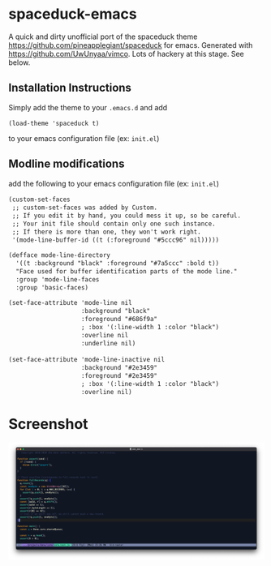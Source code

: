 # spaceduck-emacs
A quick and dirty unofficial port of the spaceduck theme <https://github.com/pineapplegiant/spaceduck> for emacs. Generated with <https://github.com/UwUnyaa/vimco>. Lots of hackery at this stage. See below.

## Installation Instructions

Simply add the theme to your `.emacs.d` and add

```emacs-lisp
(load-theme 'spaceduck t)
```

to your emacs configuration file (ex: `init.el`)

## Modline modifications

add the following to your emacs configuration file (ex: `init.el`)

```emacs-lisp
(custom-set-faces
 ;; custom-set-faces was added by Custom.
 ;; If you edit it by hand, you could mess it up, so be careful.
 ;; Your init file should contain only one such instance.
 ;; If there is more than one, they won't work right.
 '(mode-line-buffer-id ((t (:foreground "#5ccc96" nil)))))

```

```emacs-lisp
(defface mode-line-directory
  '((t :background "black" :foreground "#7a5ccc" :bold t))
  "Face used for buffer identification parts of the mode line."
  :group 'mode-line-faces
  :group 'basic-faces)
```

```emacs-lisp
(set-face-attribute 'mode-line nil
                    :background "black"
                    :foreground "#686f9a"
                    ; :box '(:line-width 1 :color "black")
                    :overline nil
                    :underline nil)

(set-face-attribute 'mode-line-inactive nil
                    :background "#2e3459"
                    :foreground "#2e3459"
                    ; :box '(:line-width 1 :color "black")
                    :overline nil)
```
                    
# Screenshot

![emacs](emacs.png)